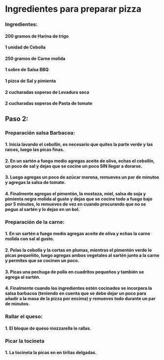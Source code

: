 # **Ingredientes para preparar pizza**


### **Ingredientes:**

#### 200 gramos de Harina de trigo 
#### 1 unidad de Cebolla 
#### 250 gramos de Carne molida 
#### 1 sobre de Salsa BBQ 
#### 1 pizca de Sal y pimienta 
#### 2 cucharadas soperas de Levadura seca 
#### 2 cucharadas soperas de Pasta de tomate 

## Paso 2:

### **Preparación salsa Barbacoa:**

#### 1. Inicia lavando el cebollín, es necesario que quites la parte verde y las raices, luego las picas finas. 

#### 2. En un sartén a fuego medio agregas aceite de oliva, echas el cebollín, un poco de sal y dejas que se cocine un poco SIN llegar a dorarse.

#### 3. Luego agregas un poco de azúcar morena, remueves un par de minutos y agregas la salsa de tomate. 

#### 4. Finalmente agregas el pimentón, la mostaza, miel, salsa de soja y pimienta negra molida al gusto y dejas que se cocine todo a fuego bajo por 5 minutos, lo remueves de vez en cuando procurando que no se pegue al sartén y lo dejas en un bol. 


### **Preparación de la carne:**

#### 1. En un sartén a fuego medio agregas aceite de oliva y echas la carne molida con sal al gusto.

#### 2. Pelas la cebolla y la cortas en plumas, mientras el pimentón verde lo picas pequeñito, luego agregas ambos vegetales al sartén junto a la carne y permites que se cocinen un poco. 

#### 3. Picas una pechuga de pollo en cuadritos pequeños y también se agrega al sartén. 

#### 4. Finalmente cuando los ingredientes estén cocinados se incorpora la salsa barbacoa (teniendo en cuenta que se debe dejar un poco para añadir a la masa de la pizza por encima) y remueves todo durante un par de minutos.


### Rallar el queso:

#### 1. El bloque de queso mozzarella lo rallas.  


### Picar la tocineta

#### 1. La tocineta la picas en en tiritas delgadas. 





